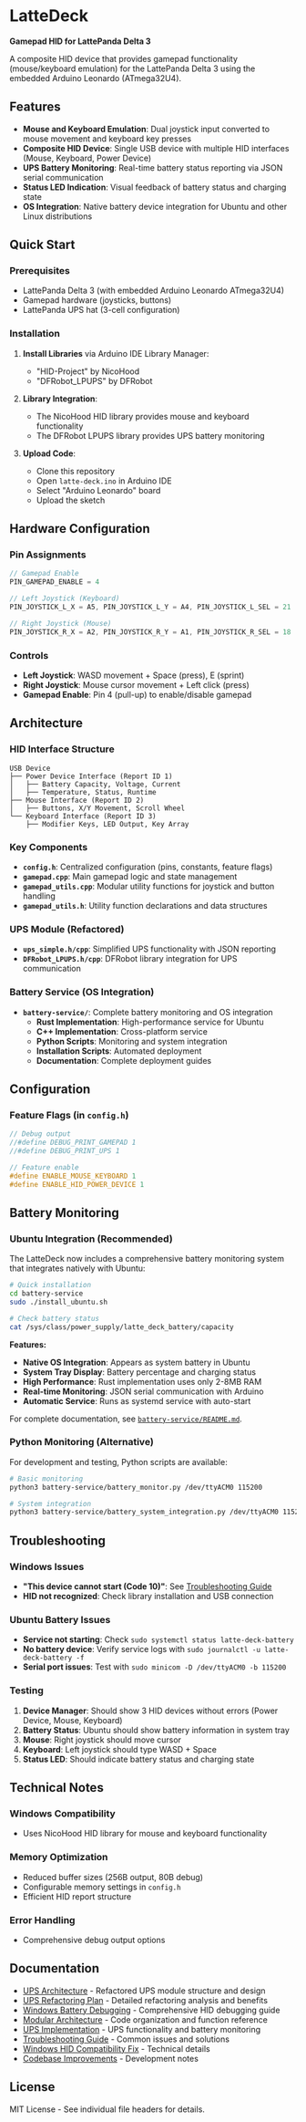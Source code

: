 # LatteDeck
**Gamepad HID for LattePanda Delta 3**

A composite HID device that provides gamepad functionality (mouse/keyboard emulation) for the LattePanda Delta 3 using the embedded Arduino Leonardo (ATmega32U4).

## Features
- **Mouse and Keyboard Emulation**: Dual joystick input converted to mouse movement and keyboard key presses
- **Composite HID Device**: Single USB device with multiple HID interfaces (Mouse, Keyboard, Power Device)
- **UPS Battery Monitoring**: Real-time battery status reporting via JSON serial communication
- **Status LED Indication**: Visual feedback of battery status and charging state
- **OS Integration**: Native battery device integration for Ubuntu and other Linux distributions

## Quick Start

### Prerequisites
- LattePanda Delta 3 (with embedded Arduino Leonardo ATmega32U4)
- Gamepad hardware (joysticks, buttons)
- LattePanda UPS hat (3-cell configuration)

### Installation
1. **Install Libraries** via Arduino IDE Library Manager:
   - "HID-Project" by NicoHood
   - "DFRobot_LPUPS" by DFRobot

2. **Library Integration**:
   - The NicoHood HID library provides mouse and keyboard functionality
   - The DFRobot LPUPS library provides UPS battery monitoring

3. **Upload Code**:
   - Clone this repository
   - Open `latte-deck.ino` in Arduino IDE
   - Select "Arduino Leonardo" board
   - Upload the sketch

## Hardware Configuration

### Pin Assignments
```cpp
// Gamepad Enable
PIN_GAMEPAD_ENABLE = 4

// Left Joystick (Keyboard)
PIN_JOYSTICK_L_X = A5, PIN_JOYSTICK_L_Y = A4, PIN_JOYSTICK_L_SEL = 21

// Right Joystick (Mouse)  
PIN_JOYSTICK_R_X = A2, PIN_JOYSTICK_R_Y = A1, PIN_JOYSTICK_R_SEL = 18

```

### Controls
- **Left Joystick**: WASD movement + Space (press), E (sprint)
- **Right Joystick**: Mouse cursor movement + Left click (press)
- **Gamepad Enable**: Pin 4 (pull-up) to enable/disable gamepad

## Architecture

### HID Interface Structure
```
USB Device
├── Power Device Interface (Report ID 1)
│   ├── Battery Capacity, Voltage, Current
│   ├── Temperature, Status, Runtime
├── Mouse Interface (Report ID 2)
│   ├── Buttons, X/Y Movement, Scroll Wheel
└── Keyboard Interface (Report ID 3)
    ├── Modifier Keys, LED Output, Key Array
```

### Key Components
- **`config.h`**: Centralized configuration (pins, constants, feature flags)
- **`gamepad.cpp`**: Main gamepad logic and state management
- **`gamepad_utils.cpp`**: Modular utility functions for joystick and button handling
- **`gamepad_utils.h`**: Utility function declarations and data structures

### UPS Module (Refactored)
- **`ups_simple.h/cpp`**: Simplified UPS functionality with JSON reporting
- **`DFRobot_LPUPS.h/cpp`**: DFRobot library integration for UPS communication

### Battery Service (OS Integration)
- **`battery-service/`**: Complete battery monitoring and OS integration
  - **Rust Implementation**: High-performance service for Ubuntu
  - **C++ Implementation**: Cross-platform service
  - **Python Scripts**: Monitoring and system integration
  - **Installation Scripts**: Automated deployment
  - **Documentation**: Complete deployment guides

## Configuration

### Feature Flags (in `config.h`)
```cpp
// Debug output
//#define DEBUG_PRINT_GAMEPAD 1
//#define DEBUG_PRINT_UPS 1

// Feature enable
#define ENABLE_MOUSE_KEYBOARD 1
#define ENABLE_HID_POWER_DEVICE 1
```

## Battery Monitoring

### Ubuntu Integration (Recommended)
The LatteDeck now includes a comprehensive battery monitoring system that integrates natively with Ubuntu:

```bash
# Quick installation
cd battery-service
sudo ./install_ubuntu.sh

# Check battery status
cat /sys/class/power_supply/latte_deck_battery/capacity
```

**Features:**
- **Native OS Integration**: Appears as system battery in Ubuntu
- **System Tray Display**: Battery percentage and charging status
- **High Performance**: Rust implementation uses only 2-8MB RAM
- **Real-time Monitoring**: JSON serial communication with Arduino
- **Automatic Service**: Runs as systemd service with auto-start

For complete documentation, see [`battery-service/README.md`](battery-service/README.md).

### Python Monitoring (Alternative)
For development and testing, Python scripts are available:

```bash
# Basic monitoring
python3 battery-service/battery_monitor.py /dev/ttyACM0 115200

# System integration
python3 battery-service/battery_system_integration.py /dev/ttyACM0 115200
```

## Troubleshooting

### Windows Issues
- **"This device cannot start (Code 10)"**: See [Troubleshooting Guide](docs/troubleshooting.md)
- **HID not recognized**: Check library installation and USB connection

### Ubuntu Battery Issues
- **Service not starting**: Check `sudo systemctl status latte-deck-battery`
- **No battery device**: Verify service logs with `sudo journalctl -u latte-deck-battery -f`
- **Serial port issues**: Test with `sudo minicom -D /dev/ttyACM0 -b 115200`

### Testing
1. **Device Manager**: Should show 3 HID devices without errors (Power Device, Mouse, Keyboard)
2. **Battery Status**: Ubuntu should show battery information in system tray
3. **Mouse**: Right joystick should move cursor
4. **Keyboard**: Left joystick should type WASD + Space
5. **Status LED**: Should indicate battery status and charging state

## Technical Notes

### Windows Compatibility
- Uses NicoHood HID library for mouse and keyboard functionality

### Memory Optimization
- Reduced buffer sizes (256B output, 80B debug)
- Configurable memory settings in `config.h`
- Efficient HID report structure

### Error Handling
- Comprehensive debug output options

## Documentation
- [UPS Architecture](docs/ups_architecture.md) - Refactored UPS module structure and design
- [UPS Refactoring Plan](docs/ups_refactoring_plan.md) - Detailed refactoring analysis and benefits
- [Windows Battery Debugging](docs/windows_battery_debugging.md) - Comprehensive HID debugging guide
- [Modular Architecture](docs/modular_architecture.md) - Code organization and function reference
- [UPS Implementation](docs/ups_implementation.md) - UPS functionality and battery monitoring
- [Troubleshooting Guide](docs/troubleshooting.md) - Common issues and solutions
- [Windows HID Compatibility Fix](docs/windows_hid_compatibility_fix.md) - Technical details
- [Codebase Improvements](docs/codebase_improvements.md) - Development notes

## License
MIT License - See individual file headers for details.